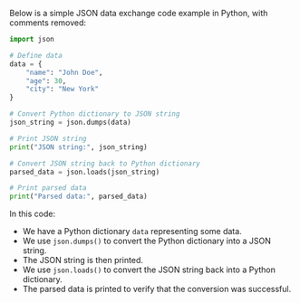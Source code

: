 Below is a simple JSON data exchange code example in Python, with comments removed:

```python
import json

# Define data
data = {
    "name": "John Doe",
    "age": 30,
    "city": "New York"
}

# Convert Python dictionary to JSON string
json_string = json.dumps(data)

# Print JSON string
print("JSON string:", json_string)

# Convert JSON string back to Python dictionary
parsed_data = json.loads(json_string)

# Print parsed data
print("Parsed data:", parsed_data)
```

In this code:

- We have a Python dictionary `data` representing some data.
- We use `json.dumps()` to convert the Python dictionary into a JSON string.
- The JSON string is then printed.
- We use `json.loads()` to convert the JSON string back into a Python dictionary.
- The parsed data is printed to verify that the conversion was successful.
